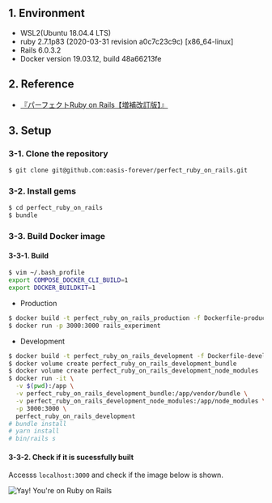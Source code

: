 ## 1. Environment

* WSL2(Ubuntu 18.04.4 LTS)
* ruby 2.7.1p83 (2020-03-31 revision a0c7c23c9c) [x86_64-linux]
* Rails 6.0.3.2
* Docker version 19.03.12, build 48a66213fe

## 2. Reference

* [『パーフェクトRuby on Rails【増補改訂版】』](https://gihyo.jp/book/2014/978-4-7741-6516-5)

## 3. Setup

### 3-1. Clone the repository

```bash
$ git clone git@github.com:oasis-forever/perfect_ruby_on_rails.git
```

### 3-2. Install gems

```bash
$ cd perfect_ruby_on_rails
$ bundle
```

### 3-3. Build Docker image

#### 3-3-1. Build

```bash
$ vim ~/.bash_profile
export COMPOSE_DOCKER_CLI_BUILD=1
export DOCKER_BUILDKIT=1
```

* Production

```bash
$ docker build -t perfect_ruby_on_rails_production -f Dockerfile-production .
$ docker run -p 3000:3000 rails_experiment
```

* Development

```bash
$ docker build -t perfect_ruby_on_rails_development -f Dockerfile-development .
$ docker volume create perfect_ruby_on_rails_development_bundle
$ docker volume create perfect_ruby_on_rails_development_node_modules
$ docker run -it \
  -v $(pwd):/app \
  -v perfect_ruby_on_rails_development_bundle:/app/vendor/bundle \
  -v perfect_ruby_on_rails_development_node_modules:/app/node_modules \
  -p 3000:3000 \
  perfect_ruby_on_rails_development
# bundle install
# yarn install
# bin/rails s
```

#### 3-3-2. Check if it is sucessfully built

Accesss `localhost:3000` and check if the image below is shown.

![Yay! You're on Ruby on Rails](https://github.com/oasis-forever/rails_experiment/blob/master/public/yay!-you're-on-rails!.png)
